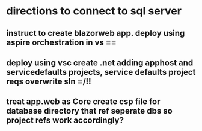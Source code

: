 # directions to connect to sql server
   instruct to create blazorweb app. 
   deploy using aspire orchestration in vs ==
---
   deploy using vsc create .net
   adding apphost and servicedefaults projects,
   service defaults project reqs overwrite sln
   =/!!
---
   treat app.web as Core
   create csp file for database directory that ref seperate dbs so project refs work accordingly?
---
